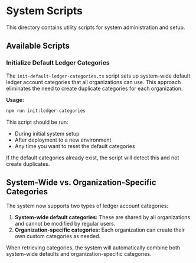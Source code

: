 # System Scripts

This directory contains utility scripts for system administration and setup.

## Available Scripts

### Initialize Default Ledger Categories

The `init-default-ledger-categories.ts` script sets up system-wide default ledger account categories that all organizations can use. This approach eliminates the need to create duplicate categories for each organization.

**Usage:**

```bash
npm run init:ledger-categories
```

This script should be run:

- During initial system setup
- After deployment to a new environment
- Any time you want to reset the default categories

If the default categories already exist, the script will detect this and not create duplicates.

## System-Wide vs. Organization-Specific Categories

The system now supports two types of ledger account categories:

1. **System-wide default categories:** These are shared by all organizations and cannot be modified by regular users.
2. **Organization-specific categories:** Each organization can create their own custom categories as needed.

When retrieving categories, the system will automatically combine both system-wide defaults and organization-specific categories.
